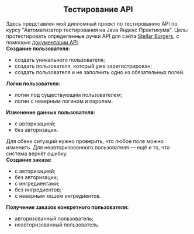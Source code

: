 <!DOCTYPE html>
<section class="theory-viewer__block theory-viewer__block_type_markdown">
<div class="Markdown base-markdown base-markdown_with-gallery markdown markdown_size_normal markdown_type_theory full-markdown">
<h1 style="text-align: center;">Тестирование API</h1>
</div>
</section>
<section class="theory-viewer__block theory-viewer__block_type_markdown">
<div class="Markdown base-markdown base-markdown_with-gallery markdown markdown_size_normal markdown_type_theory full-markdown">
<div class="paragraph">Здесь представлен мой дипломный проект по тестированию API по курсу "<span>Автоматизатор тестирования на Java</span> Яндекс Практикума". Цель: протестировать определенные ручки API для сайта&nbsp;<a href="https://stellarburgers.nomoreparties.site/" target="_blank" rel="noopener">Stellar Burgers</a>, с помощью&nbsp;<a href="https://code.s3.yandex.net/qa-automation-engineer/java/cheatsheets/paid-track/diplom/api-documentation.pdf" target="_blank" rel="noopener">документации API</a>.</div>
<div class="paragraph"><strong>Создание пользователя:</strong></div>
<ul>
<li>создать уникального пользователя;</li>
<li>создать пользователя, который уже зарегистрирован;</li>
<li>создать пользователя и не заполнить одно из обязательных полей.</li>
</ul>
<div class="paragraph"><strong>Логин пользователя:</strong></div>
<ul>
<li>логин под существующим пользователем;</li>
<li>логин с неверным логином и паролем.</li>
</ul>
<div class="paragraph"><strong>Изменение данных пользователя:</strong></div>
<ul>
<li>с авторизацией;</li>
<li>без авторизации.</li>
</ul>
<div class="paragraph">Для обеих ситуаций нужно проверить, что любое поле можно изменить. Для неавторизованного пользователя &mdash; ещё и то, что система вернёт ошибку.</div>
<div class="paragraph"><strong>Создание заказа:</strong></div>
<ul>
<li>с авторизацией;</li>
<li>без авторизации;</li>
<li>с ингредиентами;</li>
<li>без ингредиентов;</li>
<li>с неверным хешем ингредиентов.</li>
</ul>
<div class="paragraph"><strong>Получение заказов конкретного пользователя:</strong></div>
<ul>
<li>авторизованный пользователь;</li>
<li>неавторизованный пользователь.</li>
</ul>
</div>
</section>
